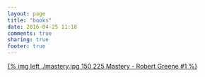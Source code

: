 ```yaml
---
layout: page
title: "books"
date: 2016-04-25 11:18
comments: true
sharing: true
footer: true
---
```



[{% img left ./mastery.jpg 150 225 Mastery - Robert Greene #1 %}](./mastery.html)
<!--
#[{% img left books/my-gita.jpg 150 250 My Gita - Devdutt Patnaik #2 %}](books/my-gita.html)

#[{% img left books/7habits.jpg 150 250 7 Habits of Highly effective people - Steven Covey #3 %}](books/7habits.html)
-->

